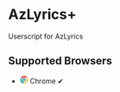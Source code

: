 # AzLyrics+
Userscript for AzLyrics

## Supported Browsers
* ![Chrome](https://raw.githubusercontent.com/BekirUzun/AzLyricsPlus/master/chrome.png) Chrome &#10004;

